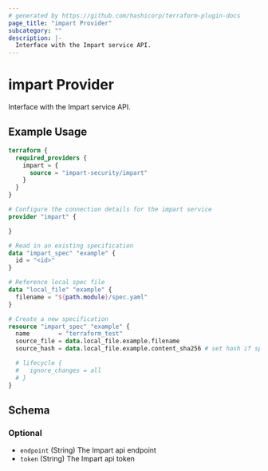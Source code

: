 ```yaml
---
# generated by https://github.com/hashicorp/terraform-plugin-docs
page_title: "impart Provider"
subcategory: ""
description: |-
  Interface with the Impart service API.
---
```


# impart Provider

Interface with the Impart service API.

## Example Usage

```terraform
terraform {
  required_providers {
    impart = {
      source = "impart-security/impart"
    }
  }
}

# Configure the connection details for the impart service
provider "impart" {

}

# Read in an existing specification
data "impart_spec" "example" {
  id = "<id>"
}

# Reference local spec file
data "local_file" "example" {
  filename = "${path.module}/spec.yaml"
}

# Create a new specification
resource "impart_spec" "example" {
  name        = "terraform_test"
  source_file = data.local_file.example.filename
  source_hash = data.local_file.example.content_sha256 # set hash if spec changes tracking is disirable

  # lifecycle {
  #   ignore_changes = all
  # }
}
```

<!-- schema generated by tfplugindocs -->
## Schema

### Optional

- `endpoint` (String) The Impart api endpoint
- `token` (String) The Impart api token
